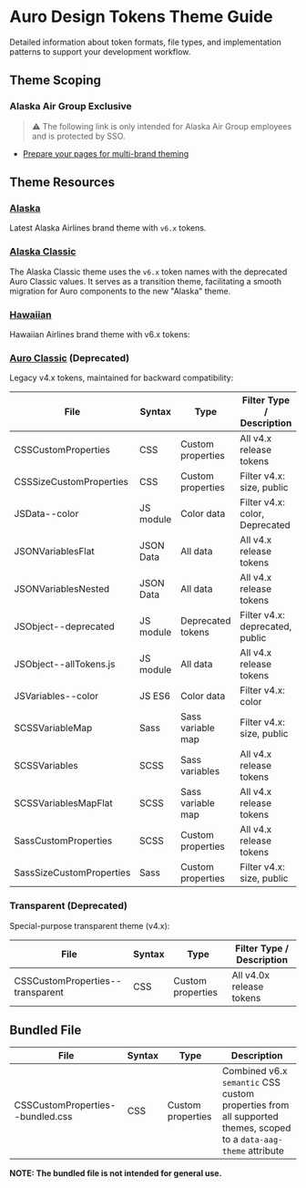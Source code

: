 # Auro Design Tokens Theme Guide

Detailed information about token formats, file types, and implementation patterns to support your development workflow.

## Theme Scoping

### Alaska Air Group Exclusive

> ⚠️ The following link is only intended for Alaska Air Group employees and is protected by SSO.

- [Prepare your pages for multi-brand theming](https://wiki.devtools.teamaag.com/guides/multibrand)

## Theme Resources

### [Alaska](https://auro.alaskaair.com/getting-started/developers/design-tokens/alaska)

Latest Alaska Airlines brand theme with `v6.x` tokens.

### [Alaska Classic](https://auro.alaskaair.com/getting-started/developers/design-tokens/alaska-classic)

The Alaska Classic theme uses the `v6.x` token names with the deprecated Auro Classic values. It serves as a transition theme, facilitating a smooth migration for Auro components to the new "Alaska" theme.

### [Hawaiian](https://auro.alaskaair.com/getting-started/developers/design-tokens/hawaiian)

Hawaiian Airlines brand theme with v6.x tokens:

### [Auro Classic](https://auro.alaskaair.com/getting-started/developers/design-tokens/auro-classic) (Deprecated)

Legacy v4.x tokens, maintained for backward compatibility:

| File | Syntax | Type | Filter Type / Description |
|------|--------|------|---------------------------|
| CSSCustomProperties | CSS | Custom properties | All v4.x release tokens |
| CSSSizeCustomProperties | CSS | Custom properties | Filter v4.x: size, public |
| JSData--color | JS module | Color data | Filter v4.x: color, Deprecated |
| JSONVariablesFlat | JSON Data | All data | All v4.x release tokens |
| JSONVariablesNested | JSON Data | All data | All v4.x release tokens |
| JSObject--deprecated | JS module | Deprecated tokens | Filter v4.x: deprecated, public |
| JSObject--allTokens.js | JS module | All data | All v4.x release tokens |
| JSVariables--color | JS ES6 | Color data | Filter v4.x: color |
| SCSSVariableMap | Sass | Sass variable map | Filter v4.x: size, public |
| SCSSVariables | SCSS | Sass variables | All v4.x release tokens |
| SCSSVariablesMapFlat | SCSS | Sass variable map | All v4.x release tokens |
| SassCustomProperties | SCSS | Custom properties | All v4.x release tokens |
| SassSizeCustomProperties | Sass | Custom properties | Filter v4.x: size, public |

### Transparent (Deprecated)

Special-purpose transparent theme (v4.x):

| File | Syntax | Type | Filter Type / Description |
|------|--------|------|---------------------------|
| CSSCustomProperties--transparent | CSS | Custom properties | All v4.0x release tokens |

## Bundled File

| File | Syntax | Type | Description |
|------|--------|------|-------------|
| CSSCustomProperties--bundled.css | CSS | Custom properties | Combined v6.x `semantic` CSS custom properties from all supported themes, scoped to a `data-aag-theme` attribute |

**NOTE: The bundled file is not intended for general use.**
